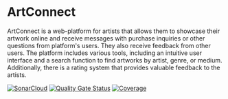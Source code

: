 # ArtConnect

ArtConnect is a web-platform for artists that allows them to showcase their artwork online and receive messages with purchase inquiries or other questions from platform's users. They also receive feedback from other users. The platform includes various tools, including an intuitive user interface and a search function to find artworks by artist, genre, or medium. Additionally, there is a rating system that provides valuable feedback to the artists.

[![SonarCloud](https://sonarcloud.io/images/project_badges/sonarcloud-white.svg)](https://sonarcloud.io/summary/new_code?id=smurzz_artconnect)
[![Quality Gate Status](https://sonarcloud.io/api/project_badges/measure?project=smurzz_artconnect&metric=alert_status)](https://sonarcloud.io/summary/new_code?id=smurzz_artconnect)
[![Coverage](https://sonarcloud.io/api/project_badges/measure?project=smurzz_artconnect&metric=coverage)](https://sonarcloud.io/summary/new_code?id=smurzz_artconnect)